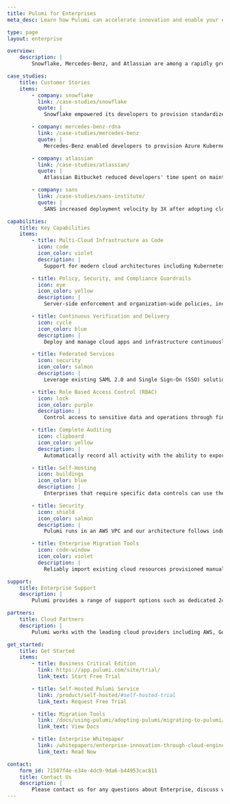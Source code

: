 ```yaml
---
title: Pulumi for Enterprises
meta_desc: Learn how Pulumi can accelerate innovation and enable your enterprise's adoption of modern cloud technologies.

type: page
layout: enterprise

overview:
    description: |
        Snowflake, Mercedes-Benz, and Atlassian are among a rapidly growing number of enterprises around the world who depend on Pulumi’s Cloud Engineering Platform to enable modern cloud transformation, accelerate innovation, and adopt the most rigorous security and compliance requirements.

case_studies:
    title: Customer Stories
    items:
        - company: snowflake
          link: /case-studies/snowflake
          quote: |
            Snowflake empowered its developers to provision standardized Kubernetes environments on AWS, Azure, and Google Cloud.

        - company: mercedes-benz-rdna
          link: /case-studies/mercedes-benz
          quote: |
            Mercedes-Benz enabled developers to provision Azure Kubernetes environments with a self-service platform built with Pulumi.

        - company: atlassian
          link: /case-studies/atlassian/
          quote: |
            Atlassian Bitbucket reduced developers' time spent on maintenance by 50% with a self-service platform built with Pulumi.

        - company: sans
          link: /case-studies/sans-institute/
          quote: |
            SANS increased deployment velocity by 3X after adopting cloud engineering and implementing infrastructure CI/CD.

capabilities:
    title: Key Capabilities
    items:
        - title: Multi-Cloud Infrastructure as Code
          icon: code
          icon_color: violet
          description: |
            Support for modern cloud architectures including Kubernetes, serverless, and containers, with a consistent workflow across many clouds, maximizes engineering velocity and tames cloud complexity.

        - title: Policy, Security, and Compliance Guardrails
          icon: eye
          icon_color: yellow
          description: |
            Server-side enforcement and organization-wide policies, including compliance checks, network access restrictions, and budget enforcement.

        - title: Continuous Verification and Delivery
          icon: cycle
          icon_color: blue
          description: |
            Deploy and manage cloud apps and infrastructure continuously with policy enforcement and secure pipeline best practices, including integrations with systems like Spinnaker, GitLab, and Kubernetes Operators.

        - title: Federated Services
          icon: security
          icon_color: salmon
          description: |
            Leverage existing SAML 2.0 and Single Sign-On (SSO) solutions and use the System for Cross-domain Identity Management (SCIM) protocol for automatic identity synchronization with systems like Microsoft Active Directory, Google Workspace, and Okta.

        - title: Role Based Access Control (RBAC)
          icon: lock
          icon_color: purple
          description: |
            Control access to sensitive data and operations through fine-grained roles across the entire organization and for specific projects.

        - title: Complete Auditing
          icon: clipboard
          icon_color: yellow
          description: |
            Automatically record all activity with the ability to export  logs for integration with other security and compliance partners.

        - title: Self-Hosting
          icon: buildings
          icon_color: blue
          description: |
            Enterprises that require specific data controls can use the self-hosted Pulumi service in their own cloud or datacenter and maintain complete control over their hosting, network isolation, identity, and data ownership. Deployment options include Kubernetes clusters, VMWare vSphere, virtual private clouds in AWS, Azure, Google Cloud, and many other configurations.

        - title: Security
          icon: shield
          icon_color: salmon
          description: |
            Pulumi runs in an AWS VPC and our architecture follows industry best practices. All network communication is encrypted using TLS and Pulumi’s endpoints are only accessible via HTTPS. Your data is also encrypted at-rest and Pulumi is compliant with SOC 2 Type II. To learn more about our architecture and security practices, [download our whitepaper](/security/pulumi-cloud-security-whitepaper.pdf).

        - title: Enterprise Migration Tools
          icon: code-window
          icon_color: violet
          description: |
            Reliably import existing cloud resources provisioned manually or by other tools and auto-generate a Pulumi program to manage those resources. Convert existing infrastructure as code projects, such as Terraform, AWS CloudFormation, Azure Resource Manager templates, or Kubernetes YAML, into a Pulumi program.

support:
    title: Enterprise Support
    description: |
        Pulumi provides a range of support options such as dedicated 24x7 support, premium training, onboarding, and professional services. Please see our [pricing page](/pricing/) for the support options available.

partners:
    title: Cloud Partners
    description: |
        Pulumi works with the leading cloud providers including AWS, Google Cloud, and Microsoft Azure to ensure best-in-class support of the Pulumi Cloud Engineering Platform across each cloud. Pulumi provides Native Providers which enables same-day support of all new products and features in each cloud. Pulumi is also available for purchase through [AWS Marketplace](https://aws.amazon.com/marketplace/pp/prodview-dwn22batkhsyg) with support for additional cloud provider marketplaces coming soon.

get_started:
    title: Get Started
    items:
        - title: Business Critical Edition
          link: https://app.pulumi.com/site/trial/
          link_text: Start Free Trial

        - title: Self-Hosted Pulumi Service
          link: /product/self-hosted/#self-hosted-trial
          link_text: Request Free Trial

        - title: Migration Tools
          link: /docs/using-pulumi/adopting-pulumi/migrating-to-pulumi/
          link_text: View Docs

        - title: Enterprise Whitepaper
          link: /whitepapers/enterprise-innovation-through-cloud-engineering
          link_text: Read Now

contact:
    form_id: 71507f4e-e34e-4dc9-9da6-b44953cac811
    title: Contact Us
    description: |
        Please contact us for any questions about Enterprise, discuss which product experience best suits your needs, or receive assistance with migrating existing Infrastructure as Code solutions to Pulumi.
---
```

